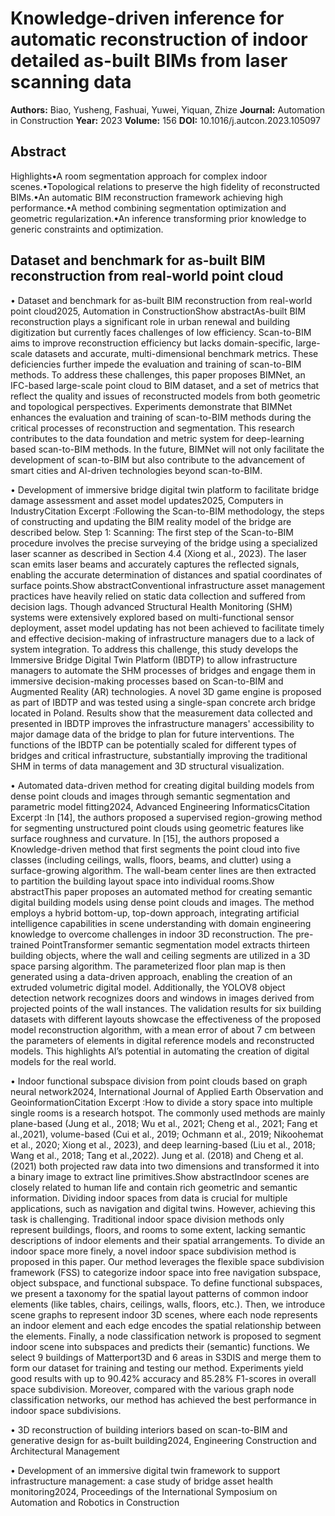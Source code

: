 # Knowledge-driven inference for automatic reconstruction of indoor detailed as-built BIMs from laser scanning data

**Authors:** Biao, Yusheng, Fashuai, Yuwei, Yiquan, Zhize
**Journal:** Automation in Construction
**Year:** 2023
**Volume:** 156
**DOI:** 10.1016/j.autcon.2023.105097

## Abstract

Highlights•A room segmentation approach for complex indoor scenes.•Topological relations to preserve the high fidelity of reconstructed BIMs.•An automatic BIM reconstruction framework achieving high performance.•A method combining segmentation optimization and geometric regularization.•An inference transforming prior knowledge to generic constraints and optimization.

## Dataset and benchmark for as-built BIM reconstruction from real-world point cloud

• Dataset and benchmark for as-built BIM reconstruction from real-world point cloud2025, Automation in ConstructionShow abstractAs-built BIM reconstruction plays a significant role in urban renewal and building digitization but currently faces challenges of low efficiency. Scan-to-BIM aims to improve reconstruction efficiency but lacks domain-specific, large-scale datasets and accurate, multi-dimensional benchmark metrics. These deficiencies further impede the evaluation and training of scan-to-BIM methods. To address these challenges, this paper proposes BIMNet, an IFC-based large-scale point cloud to BIM dataset, and a set of metrics that reflect the quality and issues of reconstructed models from both geometric and topological perspectives. Experiments demonstrate that BIMNet enhances the evaluation and training of scan-to-BIM methods during the critical processes of reconstruction and segmentation. This research contributes to the data foundation and metric system for deep-learning based scan-to-BIM methods. In the future, BIMNet will not only facilitate the development of scan-to-BIM but also contribute to the advancement of smart cities and AI-driven technologies beyond scan-to-BIM.

• Development of immersive bridge digital twin platform to facilitate bridge damage assessment and asset model updates2025, Computers in IndustryCitation Excerpt :Following the Scan-to-BIM methodology, the steps of constructing and updating the BIM reality model of the bridge are described below. Step 1: Scanning: The first step of the Scan-to-BIM procedure involves the precise surveying of the bridge using a specialized laser scanner as described in Section 4.4 (Xiong et al., 2023). The laser scan emits laser beams and accurately captures the reflected signals, enabling the accurate determination of distances and spatial coordinates of surface points.Show abstractConventional infrastructure asset management practices have heavily relied on static data collection and suffered from decision lags. Though advanced Structural Health Monitoring (SHM) systems were extensively explored based on multi-functional sensor deployment, asset model updating has not been achieved to facilitate timely and effective decision-making of infrastructure managers due to a lack of system integration. To address this challenge, this study develops the Immersive Bridge Digital Twin Platform (IBDTP) to allow infrastructure managers to automate the SHM processes of bridges and engage them in immersive decision-making processes based on Scan-to-BIM and Augmented Reality (AR) technologies. A novel 3D game engine is proposed as part of IBDTP and was tested using a single-span concrete arch bridge located in Poland. Results show that the measurement data collected and presented in IBDTP improves the infrastructure managers' accessibility to major damage data of the bridge to plan for future interventions. The functions of the IBDTP can be potentially scaled for different types of bridges and critical infrastructure, substantially improving the traditional SHM in terms of data management and 3D structural visualization.

• Automated data-driven method for creating digital building models from dense point clouds and images through semantic segmentation and parametric model fitting2024, Advanced Engineering InformaticsCitation Excerpt :In [14], the authors proposed a supervised region-growing method for segmenting unstructured point clouds using geometric features like surface roughness and curvature. In [15], the authors proposed a Knowledge-driven method that first segments the point cloud into five classes (including ceilings, walls, floors, beams, and clutter) using a surface-growing algorithm. The wall-beam center lines are then extracted to partition the building layout space into individual rooms.Show abstractThis paper proposes an automated method for creating semantic digital building models using dense point clouds and images. The method employs a hybrid bottom-up, top-down approach, integrating artificial intelligence capabilities in scene understanding with domain engineering knowledge to overcome challenges in indoor 3D reconstruction. The pre-trained PointTransformer semantic segmentation model extracts thirteen building objects, where the wall and ceiling segments are utilized in a 3D space parsing algorithm. The parameterized floor plan map is then generated using a data-driven approach, enabling the creation of an extruded volumetric digital model. Additionally, the YOLOV8 object detection network recognizes doors and windows in images derived from projected points of the wall instances. The validation results for six building datasets with different layouts showcase the effectiveness of the proposed model reconstruction algorithm, with a mean error of about 7 cm between the parameters of elements in digital reference models and reconstructed models. This highlights AI’s potential in automating the creation of digital models for the real world.

• Indoor functional subspace division from point clouds based on graph neural network2024, International Journal of Applied Earth Observation and GeoinformationCitation Excerpt :How to divide a story space into multiple single rooms is a research hotspot. The commonly used methods are mainly plane-based (Jung et al., 2018; Wu et al., 2021; Cheng et al., 2021; Fang et al.,2021), volume-based (Cui et al., 2019; Ochmann et al., 2019; Nikoohemat et al., 2020; Xiong et al., 2023), and deep learning-based (Liu et al., 2018; Wang et al., 2018; Tang et al.,2022). Jung et al. (2018) and Cheng et al. (2021) both projected raw data into two dimensions and transformed it into a binary image to extract line primitives.Show abstractIndoor scenes are closely related to human life and contain rich geometric and semantic information. Dividing indoor spaces from data is crucial for multiple applications, such as navigation and digital twins. However, achieving this task is challenging. Traditional indoor space division methods only represent buildings, floors, and rooms to some extent, lacking semantic descriptions of indoor elements and their spatial arrangements. To divide an indoor space more finely, a novel indoor space subdivision method is proposed in this paper. Our method leverages the flexible space subdivision framework (FSS) to categorize indoor space into free navigation subspace, object subspace, and functional subspace. To define functional subspaces, we present a taxonomy for the spatial layout patterns of common indoor elements (like tables, chairs, ceilings, walls, floors, etc.). Then, we introduce scene graphs to represent indoor 3D scenes, where each node represents an indoor element and each edge encodes the spatial relationship between the elements. Finally, a node classification network is proposed to segment indoor scene into subspaces and predicts their (semantic) functions. We select 9 buildings of Matterport3D and 6 areas in S3DIS and merge them to form our dataset for training and testing our method. Experiments yield good results with up to 90.42% accuracy and 85.28% F1-scores in overall space subdivision. Moreover, compared with the various graph node classification networks, our method has achieved the best performance in indoor space subdivisions.

• 3D reconstruction of building interiors based on scan-to-BIM and generative design for as-built building2024, Engineering Construction and Architectural Management

• Development of an immersive digital twin framework to support infrastructure management: a case study of bridge asset health monitoring2024, Proceedings of the International Symposium on Automation and Robotics in Construction
